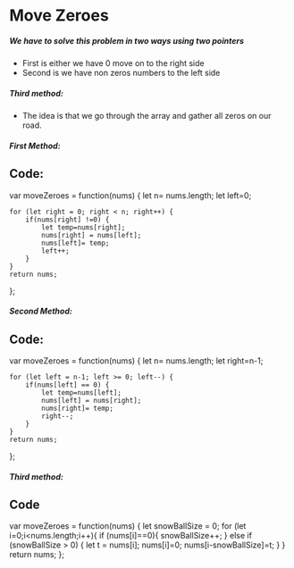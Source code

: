 # Move Zeroes

##### We have to solve this problem in two ways using two pointers

- First is either we have 0 move on to the right side
- Second is we have non zeros numbers to the left side

##### Third method:

- The idea is that we go through the array and gather all zeros on our road.

##### First Method:

## Code:

var moveZeroes = function(nums) {
let n= nums.length;
let left=0;

    for (let right = 0; right < n; right++) {
        if(nums[right] !=0) {
            let temp=nums[right];
            nums[right] = nums[left];
            nums[left]= temp;
            left++;
        }
    }
    return nums;

};

##### Second Method:

## Code:

var moveZeroes = function(nums) {
let n= nums.length;
let right=n-1;

    for (let left = n-1; left >= 0; left--) {
        if(nums[left] == 0) {
            let temp=nums[left];
            nums[left] = nums[right];
            nums[right]= temp;
            right--;
        }
    }
    return nums;

};

##### Third method:

## Code

var moveZeroes = function(nums) {
let snowBallSize = 0;
for (let i=0;i<nums.length;i++){
if (nums[i]==0){
snowBallSize++;
}
else if (snowBallSize > 0) {
let t = nums[i];
nums[i]=0;
nums[i-snowBallSize]=t;
}
}
return nums;
};
